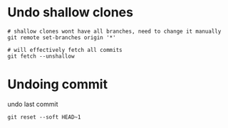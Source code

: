 # Undo shallow clones
```
# shallow clones wont have all branches, need to change it manually
git remote set-branches origin '*'

# will effectively fetch all commits
git fetch --unshallow
```
# Undoing commit
undo last commit
```
git reset --soft HEAD~1
```
